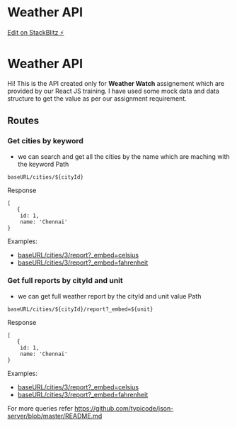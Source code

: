 # Weather API

[Edit on StackBlitz ⚡️](https://stackblitz.com/edit/node-adrt5u)

# Weather API

Hi! This is the API created only for **Weather Watch** assignement which are provided by our React JS training. I have used some mock data and data structure to get the value as per our assignment requirement.

## Routes

### Get cities by keyword
- we can search and get all the cities by the name which are maching with the keyword 
Path 
```
baseURL/cities/${cityId}
```
Response
```
[
   {
    id: 1,
    name: 'Chennai'
}
```
Examples:

* [baseURL/cities/3/report?_embed=celsius](https://my-json-server.typicode.com/SeenivasanBalakrishnan/weather-api/baseURL/cities/3/report?_embed=celsius)
* [baseURL/cities/3/report?_embed=fahrenheit](https://my-json-server.typicode.com/SeenivasanBalakrishnan/weather-api/baseURL/cities/3/report?_embed=fahrenheit)

### Get full reports by cityId and unit
- we can get full weather report by the cityId and unit value
Path 
```
baseURL/cities/${cityId}/report?_embed=${unit}
```

Response
```
[
   {
    id: 1,
    name: 'Chennai'
}
```
Examples:

* [baseURL/cities/3/report?_embed=celsius](https://my-json-server.typicode.com/SeenivasanBalakrishnan/weather-api/baseURL/cities/3/report?_embed=celsius)
* [baseURL/cities/3/report?_embed=fahrenheit](https://my-json-server.typicode.com/SeenivasanBalakrishnan/weather-api/baseURL/cities/3/report?_embed=fahrenheit)

For more queries refer https://github.com/typicode/json-server/blob/master/README.md
